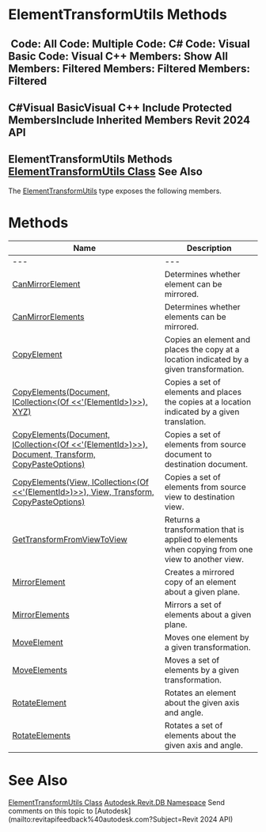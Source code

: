 # ElementTransformUtils Methods

﻿
 Code: All Code: Multiple Code: C# Code: Visual Basic Code: Visual C++  Members: Show All Members: Filtered Members: Filtered Members: Filtered   
---  
C#Visual BasicVisual C++
Include Protected MembersInclude Inherited Members
Revit 2024 API  
---  
ElementTransformUtils Methods  
[ElementTransformUtils Class](82e737d5-fda4-bc10-6099-88999cd51300.md "ElementTransformUtils Class") See Also  
---  
The [ElementTransformUtils](82e737d5-fda4-bc10-6099-88999cd51300.md "ElementTransformUtils Class") type exposes the following members.
# Methods
| Name | Description |
| --- | --- |
| --- | --- | --- |
| [CanMirrorElement](c9f05388-ef04-303b-1046-c45f3a16b289.md "CanMirrorElement Method") | Determines whether element can be mirrored. |
| [CanMirrorElements](34aa420d-d9dc-806d-2019-00252b638666.md "CanMirrorElements Method") | Determines whether elements can be mirrored. |
| [CopyElement](d0f532b7-2d30-c1d2-cd58-16237ec168e3.md "CopyElement Method") | Copies an element and places the copy at a location indicated by a given transformation. |
| [CopyElements(Document, ICollection<(Of <<'(ElementId>)>>), XYZ)](0e533605-477f-dd92-2376-15ff7cd4411c.md "CopyElements Method \(Document, ICollection\(ElementId\), XYZ\)") | Copies a set of elements and places the copies at a location indicated by a given translation. |
| [CopyElements(Document, ICollection<(Of <<'(ElementId>)>>), Document, Transform, CopyPasteOptions)](b22df8f6-3fa3-e177-ffa5-ba6c639fb3dc.md "CopyElements Method \(Document, ICollection\(ElementId\), Document, Transform, CopyPasteOptions\)") | Copies a set of elements from source document to destination document. |
| [CopyElements(View, ICollection<(Of <<'(ElementId>)>>), View, Transform, CopyPasteOptions)](0f6a7a2e-13b9-008a-4c41-951a0702d16b.md "CopyElements Method \(View, ICollection\(ElementId\), View, Transform, CopyPasteOptions\)") | Copies a set of elements from source view to destination view. |
| [GetTransformFromViewToView](d28d5afd-6784-90be-4f6b-7bc35b997e3a.md "GetTransformFromViewToView Method") | Returns a transformation that is applied to elements when copying from one view to another view. |
| [MirrorElement](36027166-d494-9937-74c2-d61197af3878.md "MirrorElement Method") | Creates a mirrored copy of an element about a given plane. |
| [MirrorElements](bb533c52-171a-85f9-8896-c7bb661e129f.md "MirrorElements Method") | Mirrors a set of elements about a given plane. |
| [MoveElement](aaddd413-01b0-2878-3f79-a281abb6d364.md "MoveElement Method") | Moves one element by a given transformation. |
| [MoveElements](3cf8c9dc-f4d1-12f0-d7a9-e126331cd858.md "MoveElements Method") | Moves a set of elements by a given transformation. |
| [RotateElement](3968f4e8-759c-f975-6c1f-7de42be633ed.md "RotateElement Method") | Rotates an element about the given axis and angle. |
| [RotateElements](5d62fb23-60c1-b740-b02c-d0b6fd1d8ed0.md "RotateElements Method") | Rotates a set of elements about the given axis and angle. |

# See Also
[ElementTransformUtils Class](82e737d5-fda4-bc10-6099-88999cd51300.md "ElementTransformUtils Class")
[Autodesk.Revit.DB Namespace](87546ba7-461b-c646-cbb1-2cb8f5bff8b2.md "Autodesk.Revit.DB Namespace")
Send comments on this topic to [Autodesk](mailto:revitapifeedback%40autodesk.com?Subject=Revit 2024 API)